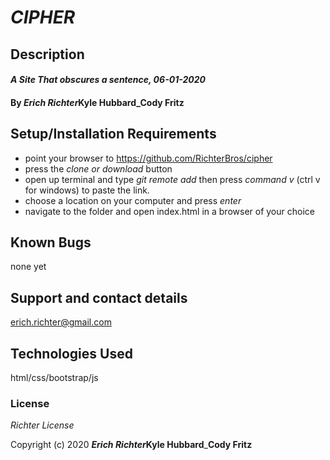 # _CIPHER_

## Description

#### _A Site That obscures a sentence, 06-01-2020_

#### By _**Erich Richter**_**Kyle Hubbard**_**Cody Fritz**

## Setup/Installation Requirements

* point your browser to https://github.com/RichterBros/cipher
* press the _clone or download_ button
* open up terminal and type _git remote add_ then press _command v_ (ctrl v for windows) to paste the link.
* choose a location on your computer and press _enter_
* navigate to the folder and open index.html in a browser of your choice

## Known Bugs

none yet

## Support and contact details

erich.richter@gmail.com

## Technologies Used

html/css/bootstrap/js

### License

*Richter License*

Copyright (c) 2020 _**Erich Richter**_**Kyle Hubbard**_**Cody Fritz**